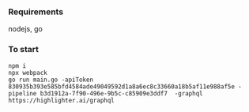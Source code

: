 ### Requirements

nodejs, go

### To start
```
npm i
npx webpack
go run main.go -apiToken 830935b393e585bfd4584ade49049592d1a8a6ec8c33660a18b5af11e988af5e -pipeline b3d1912a-7f90-496e-9b5c-c85909e3ddf7  -graphql https://highlighter.ai/graphql
```
